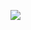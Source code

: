 <a href="https://lh3.googleusercontent.com/gB2X4efWhsg61XyonWbmBGzEqlBP0aeLsBIdBe2S8OdwdAprwnYYXyfYQzyjklpiHz4X8X68FT_aiPEMDLZWW9oL3ppGqrWIyuIGj4NWxOi2dvZCuJW5Fa2e9_aMgkqggOYigOXfxw=w2400?source=screenshot.guru"> <img src="https://lh3.googleusercontent.com/gB2X4efWhsg61XyonWbmBGzEqlBP0aeLsBIdBe2S8OdwdAprwnYYXyfYQzyjklpiHz4X8X68FT_aiPEMDLZWW9oL3ppGqrWIyuIGj4NWxOi2dvZCuJW5Fa2e9_aMgkqggOYigOXfxw=w600-h315-p-k" /> </a>
